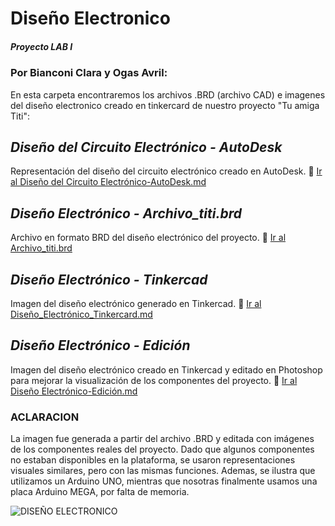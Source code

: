 
# Diseño Electronico 
##### Proyecto LAB I 
### Por Bianconi Clara y Ogas Avril:
En esta carpeta encontraremos los archivos .BRD (archivo CAD) e imagenes del diseño electronico creado en tinkercard de nuestro proyecto "Tu amiga Titi":

##  *Diseño del Circuito Electrónico - AutoDesk*
Representación del diseño del circuito electrónico creado en AutoDesk.
📎 [Ir al Diseño del Circuito Electrónico-AutoDesk.md](Diseño_Circuito_Electrónico_AutoDesk.md)

## *Diseño Electrónico - Archivo_titi.brd*
Archivo en formato BRD del diseño electrónico del proyecto.
📎 [Ir al Archivo_titi.brd](Archivo_titi.brd)


## *Diseño Electrónico - Tinkercad*
Imagen del diseño electrónico generado en Tinkercad.
📎 [Ir al Diseño_Electrónico_Tinkercard.md](Diseño_Electronico_Tinkercard.md)

## *Diseño Electrónico - Edición*
Imagen del diseño electrónico creado en Tinkercad y editado en Photoshop para mejorar la visualización de los componentes del proyecto. 
📎 [Ir al Diseño Electrónico-Edición.md](Diseño_Electrónico_Edición.md)

### ACLARACION
La imagen fue generada a partir del archivo .BRD y editada con imágenes de los componentes reales del proyecto. Dado que algunos componentes no estaban disponibles en la plataforma, se usaron representaciones visuales similares, pero con las mismas funciones.
Ademas, se ilustra que utilizamos un Arduino UNO, mientras que nosotras finalmente usamos una placa Arduino MEGA, por falta de memoria.

![DISEÑO ELECTRONICO](https://github.com/user-attachments/assets/9b17337f-5911-47c5-8be4-31091c912294)
